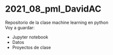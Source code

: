 # 2021_08_pml_DavidAC  
Repositorio de la clase machine learning en python  
Voy a guardar:  
  - Jupyter notebook  
  - Datos  
  - Proyectos de clase
